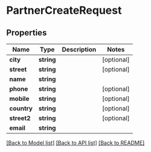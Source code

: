 # PartnerCreateRequest

## Properties
Name | Type | Description | Notes
------------ | ------------- | ------------- | -------------
**city** | **string** |  | [optional] 
**street** | **string** |  | [optional] 
**name** | **string** |  | 
**phone** | **string** |  | [optional] 
**mobile** | **string** |  | [optional] 
**country** | **string** |  | [optional] 
**street2** | **string** |  | [optional] 
**email** | **string** |  | 

[[Back to Model list]](../../README.md#documentation-for-models) [[Back to API list]](../../README.md#documentation-for-api-endpoints) [[Back to README]](../../README.md)

